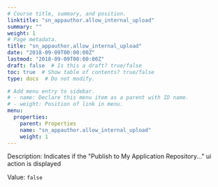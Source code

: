 ```yaml
---
# Course title, summary, and position.
linktitle: "sn_appauthor.allow_internal_upload"
summary: ""
weight: 1
# Page metadata.
title: "sn_appauthor.allow_internal_upload"
date: "2018-09-09T00:00:00Z"
lastmod: "2018-09-09T00:00:00Z"
draft: false  # Is this a draft? true/false
toc: true  # Show table of contents? true/false
type: docs  # Do not modify.

# Add menu entry to sidebar.
# - name: Declare this menu item as a parent with ID name.
# - weight: Position of link in menu.
menu:
  properties:
    parent: Properties
    name: "sn_appauthor.allow_internal_upload"
    weight: 1
---
```


Description: Indicates if the "Publish to My Application Repository..." ui action is displayed


Value: `false`